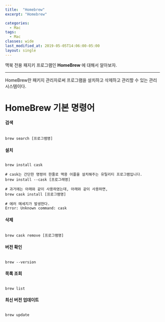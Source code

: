 ```yaml
---
title:  "Homebrew"
excerpt: "Homebrew"

categories:
  - Mac
tags:
  - Mac
classes: wide
last_modified_at: 2019-05-05T14:06:00-05:00
layout: single
---
```


맥북 전용 패지키 프로그램인 **HomeBrew** 에 대해서 알아보자. 

***

HomeBrew란 패키지 관리자로써 프로그램을 설치하고 삭제하고 관리할 수 있는 관리 시스템이다. 

# HomeBrew 기본 명령어 

#### 검색

```shell

brew search [프로그램명]

```

#### 설치

```shell

brew install cask 

# cask는 간단한 명령어 한줄로 맥용 어플을 설치해주는 유틸리티 프로그램입니다. 
brew install --cask [프로그래명]

# 과거에는 아래와 같이 사용하였는데, 아래와 같이 사용하면, 
brew cask install [프로그램명]

# 에러 메세지가 발생한다. 
Error: Unknown command: cask

```

#### 삭제

```shell

brew cask remove [프로그램명]

```

#### 버전 확인

```shell

brew --version

```

#### 목록 조회 

```shell

brew list 

```

#### 최신 버전 업데이트 

```shell

brew update 

```